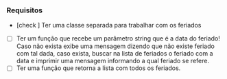### Requisitos

- [check ] Ter uma classe separada para trabalhar com os feriados
- [ ] Ter um função que recebe um parâmetro string que é a data do feriado! Caso não exista exibe uma mensagem dizendo que não existe feriado com tal dada, caso exista, buscar na lista de feriados o feriado com a data e imprimir uma mensagem informando a qual feriado se refere.
- [ ] Ter uma função que retorna a lista com todos os feriados.
